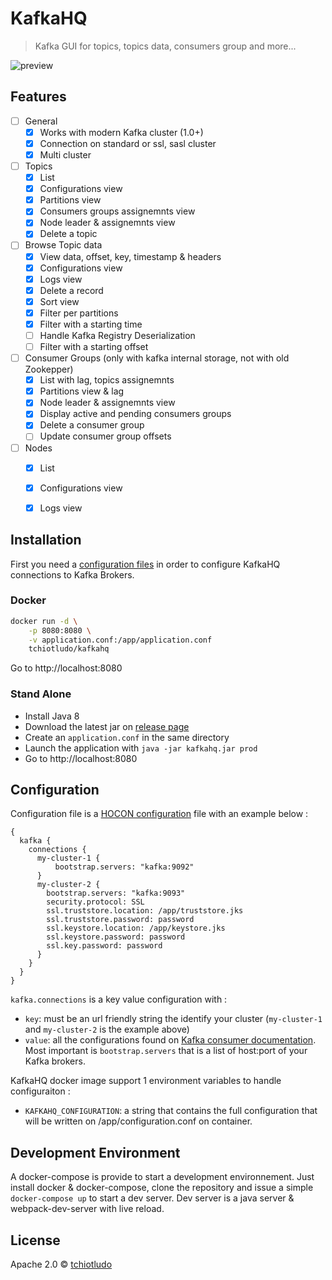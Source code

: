 # KafkaHQ
> Kafka GUI for topics, topics data, consumers group and more...

![preview](https://user-images.githubusercontent.com/2064609/50536651-e050de80-0b56-11e9-816f-9d3aca3f1c88.gif)

## Features

- [ ] General
  - [x] Works with modern Kafka cluster (1.0+)
  - [x] Connection on standard or ssl, sasl cluster
  - [x] Multi cluster
- [ ] Topics
  - [x] List
  - [x] Configurations view
  - [x] Partitions view
  - [x] Consumers groups assignemnts view
  - [x] Node leader & assignemnts view
  - [x] Delete a topic
- [ ] Browse Topic data
  - [x] View data, offset, key, timestamp & headers
  - [x] Configurations view
  - [x] Logs view
  - [x] Delete a record
  - [x] Sort view
  - [x] Filter per partitions
  - [X] Filter with a starting time
  - [ ] Handle Kafka Registry Deserialization
  - [ ] Filter with a starting offset
- [ ] Consumer Groups (only with kafka internal storage, not with old Zookepper)
  - [x] List with lag, topics assignemnts
  - [x] Partitions view & lag
  - [x] Node leader & assignemnts view
  - [x] Display active and pending consumers groups
  - [x] Delete a consumer group
  - [ ] Update consumer group offsets
- [ ] Nodes
  - [x] List
  - [x] Configurations view
  - [x] Logs view


## Installation

First you need a [configuration files](#configuration) in order to configure KafkaHQ connections to Kafka Brokers.

### Docker

```sh
docker run -d \
    -p 8080:8080 \
    -v application.conf:/app/application.conf
    tchiotludo/kafkahq
```

Go to http://localhost:8080


### Stand Alone

* Install Java 8
* Download the latest jar on [release page](https://github.com/tchiotludo/kafkahq/releases)
* Create an `application.conf` in the same directory
* Launch the application with `java -jar kafkahq.jar prod`
* Go to http://localhost:8080


## Configuration
Configuration file is a [HOCON configuration](https://github.com/lightbend/config/blob/master/HOCON.md) file with an example below :
```
{
  kafka {
    connections {
      my-cluster-1 {
          bootstrap.servers: "kafka:9092"
      }
      my-cluster-2 {
        bootstrap.servers: "kafka:9093"
        security.protocol: SSL
        ssl.truststore.location: /app/truststore.jks
        ssl.truststore.password: password
        ssl.keystore.location: /app/keystore.jks
        ssl.keystore.password: password
        ssl.key.password: password
      }
    }
  }
}
```

`kafka.connections` is a key value configuration with :
* `key`: must be an url friendly string the identify your cluster (`my-cluster-1` and `my-cluster-2` is the example above)
* `value`: all the configurations found on [Kafka consumer documentation](https://kafka.apache.org/documentation/#consumerconfigs). Most important is `bootstrap.servers` that is a list of host:port of your Kafka brokers.

KafkaHQ docker image support 1 environment variables to handle configuraiton :
* `KAFKAHQ_CONFIGURATION`: a string that contains the full configuration that will be written on /app/configuration.conf on container.


## Development Environment
A docker-compose is provide to start a development environnement.
Just install docker & docker-compose, clone the repository and issue a simple `docker-compose up` to start a dev server.
Dev server is a java server & webpack-dev-server with live reload.


## License
Apache 2.0 © [tchiotludo](https://github.com/tchiotludo)
